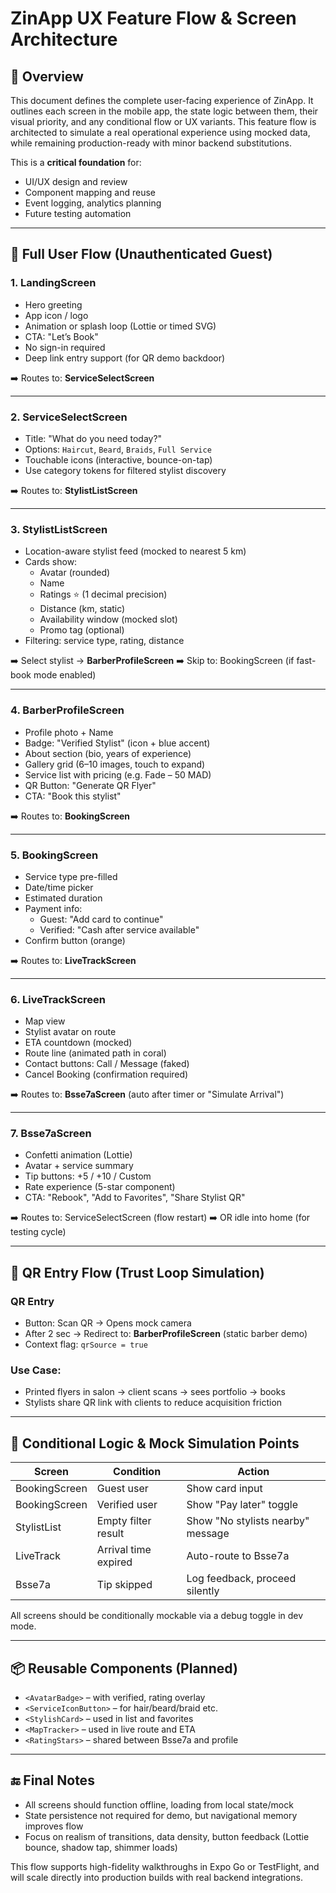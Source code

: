
# ZinApp UX Feature Flow & Screen Architecture

## 🧭 Overview
This document defines the complete user-facing experience of ZinApp. It outlines each screen in the mobile app, the state logic between them, their visual priority, and any conditional flow or UX variants. This feature flow is architected to simulate a real operational experience using mocked data, while remaining production-ready with minor backend substitutions.

This is a **critical foundation** for:
- UI/UX design and review
- Component mapping and reuse
- Event logging, analytics planning
- Future testing automation

---

## 🔄 Full User Flow (Unauthenticated Guest)

### 1. **LandingScreen**
- Hero greeting
- App icon / logo
- Animation or splash loop (Lottie or timed SVG)
- CTA: "Let’s Book"
- No sign-in required
- Deep link entry support (for QR demo backdoor)

➡️ Routes to: **ServiceSelectScreen**

---

### 2. **ServiceSelectScreen**
- Title: "What do you need today?"
- Options: `Haircut`, `Beard`, `Braids`, `Full Service`
- Touchable icons (interactive, bounce-on-tap)
- Use category tokens for filtered stylist discovery

➡️ Routes to: **StylistListScreen**

---

### 3. **StylistListScreen**
- Location-aware stylist feed (mocked to nearest 5 km)
- Cards show:
  - Avatar (rounded)
  - Name
  - Ratings ⭐ (1 decimal precision)
  - Distance (km, static)
  - Availability window (mocked slot)
  - Promo tag (optional)
- Filtering: service type, rating, distance

➡️ Select stylist → **BarberProfileScreen**
➡️ Skip to: BookingScreen (if fast-book mode enabled)

---

### 4. **BarberProfileScreen**
- Profile photo + Name
- Badge: "Verified Stylist" (icon + blue accent)
- About section (bio, years of experience)
- Gallery grid (6–10 images, touch to expand)
- Service list with pricing (e.g. Fade – 50 MAD)
- QR Button: "Generate QR Flyer"
- CTA: "Book this stylist"

➡️ Routes to: **BookingScreen**

---

### 5. **BookingScreen**
- Service type pre-filled
- Date/time picker
- Estimated duration
- Payment info:
  - Guest: "Add card to continue"
  - Verified: "Cash after service available"
- Confirm button (orange)

➡️ Routes to: **LiveTrackScreen**

---

### 6. **LiveTrackScreen**
- Map view
- Stylist avatar on route
- ETA countdown (mocked)
- Route line (animated path in coral)
- Contact buttons: Call / Message (faked)
- Cancel Booking (confirmation required)

➡️ Routes to: **Bsse7aScreen** (auto after timer or "Simulate Arrival")

---

### 7. **Bsse7aScreen**
- Confetti animation (Lottie)
- Avatar + service summary
- Tip buttons: +5 / +10 / Custom
- Rate experience (5-star component)
- CTA: "Rebook", "Add to Favorites", "Share Stylist QR"

➡️ Routes to: ServiceSelectScreen (flow restart)
➡️ OR idle into home (for testing cycle)

---

## 🧭 QR Entry Flow (Trust Loop Simulation)

### QR Entry
- Button: Scan QR → Opens mock camera
- After 2 sec → Redirect to: **BarberProfileScreen** (static barber demo)
- Context flag: `qrSource = true`

### Use Case:
- Printed flyers in salon → client scans → sees portfolio → books
- Stylists share QR link with clients to reduce acquisition friction

---

## 🧠 Conditional Logic & Mock Simulation Points

| Screen            | Condition                    | Action                             |
|------------------|------------------------------|------------------------------------|
| BookingScreen     | Guest user                   | Show card input                    |
| BookingScreen     | Verified user                | Show "Pay later" toggle            |
| StylistList       | Empty filter result          | Show "No stylists nearby" message  |
| LiveTrack         | Arrival time expired         | Auto-route to Bsse7a               |
| Bsse7a            | Tip skipped                  | Log feedback, proceed silently     |

All screens should be conditionally mockable via a debug toggle in dev mode.

---

## 📦 Reusable Components (Planned)

- `<AvatarBadge>` – with verified, rating overlay
- `<ServiceIconButton>` – for hair/beard/braid etc.
- `<StylishCard>` – used in list and favorites
- `<MapTracker>` – used in live route and ETA
- `<RatingStars>` – shared between Bsse7a and profile

---

## 🔚 Final Notes
- All screens should function offline, loading from local state/mock
- State persistence not required for demo, but navigational memory improves flow
- Focus on realism of transitions, data density, button feedback (Lottie bounce, shadow tap, shimmer loads)

This flow supports high-fidelity walkthroughs in Expo Go or TestFlight, and will scale directly into production builds with real backend integrations.
